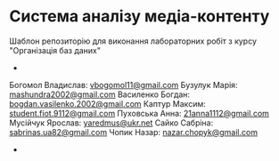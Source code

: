 # Система аналізу медіа-контенту

Шаблон репозиторію для виконання лабораторних робіт з курсу "Організація баз даних"

*
Богомол Владислав: vbogomol11@gmail.com
Бузулук Марія: mashundra2002@gmail.com
Василенко Богдан: bogdan.vasilenko.2002@gmail.com
Каптур Максим: student.fiot.9112@gmail.com
Пуховська Анна: 21anna1112@gmail.com
Мусійчук Ярослав: yaredmus@ukr.net
Сайко Сабріна: sabrinas.ua82@gmail.com
Чопик Назар: nazar.chopyk@gmail.com


*
